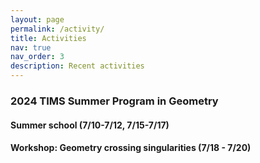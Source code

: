 ```yaml
---
layout: page
permalink: /activity/
title: Activities
nav: true
nav_order: 3
description: Recent activities
---
```


### 2024 TIMS Summer Program in Geometry

#### Summer school (7/10-7/12, 7/15-7/17)

#### Workshop: Geometry crossing singularities (7/18 - 7/20)



